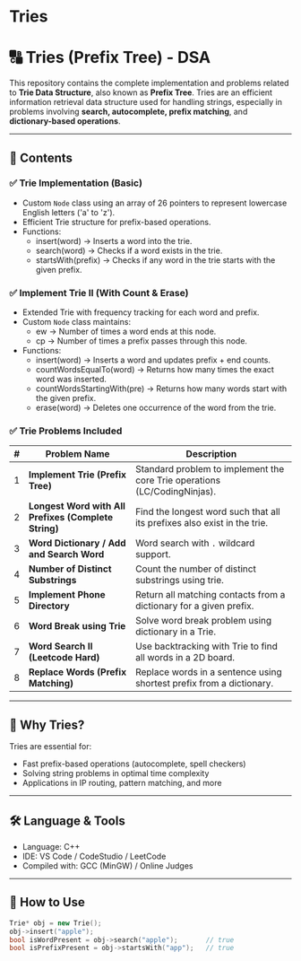 # Tries
# 🔠 Tries (Prefix Tree) - DSA

This repository contains the complete implementation and problems related to **Trie Data Structure**, also known as **Prefix Tree**. Tries are an efficient information retrieval data structure used for handling strings, especially in problems involving **search, autocomplete, prefix matching**, and **dictionary-based operations**.

---

## 📌 Contents

### ✅ Trie Implementation (Basic)
- Custom `Node` class using an array of 26 pointers to represent lowercase English letters ('a' to 'z').
- Efficient Trie structure for prefix-based operations.
- Functions:
  - insert(word)        → Inserts a word into the trie.
  - search(word)        → Checks if a word exists in the trie.
  - startsWith(prefix)  → Checks if any word in the trie starts with the given prefix.

### ✅ Implement Trie II (With Count & Erase)
- Extended Trie with frequency tracking for each word and prefix.
- Custom `Node` class maintains:
  - ew → Number of times a word ends at this node.
  - cp → Number of times a prefix passes through this node.
- Functions:
  - insert(word)                  → Inserts a word and updates prefix + end counts.
  - countWordsEqualTo(word)      → Returns how many times the exact word was inserted.
  - countWordsStartingWith(pre)  → Returns how many words start with the given prefix.
  - erase(word)                  → Deletes one occurrence of the word from the trie.


### ✅ Trie Problems Included
| # | Problem Name | Description |
|--|--------------|-------------|
| 1 | **Implement Trie (Prefix Tree)** | Standard problem to implement the core Trie operations (LC/CodingNinjas). |
| 2 | **Longest Word with All Prefixes (Complete String)** | Find the longest word such that all its prefixes also exist in the trie. |
| 3 | **Word Dictionary / Add and Search Word** | Word search with `.` wildcard support. |
| 4 | **Number of Distinct Substrings** | Count the number of distinct substrings using trie. |
| 5 | **Implement Phone Directory** | Return all matching contacts from a dictionary for a given prefix. |
| 6 | **Word Break using Trie** | Solve word break problem using dictionary in a Trie. |
| 7 | **Word Search II (Leetcode Hard)** | Use backtracking with Trie to find all words in a 2D board. |
| 8 | **Replace Words (Prefix Matching)** | Replace words in a sentence using shortest prefix from a dictionary. |

---

## 🧠 Why Tries?

Tries are essential for:
- Fast prefix-based operations (autocomplete, spell checkers)
- Solving string problems in optimal time complexity
- Applications in IP routing, pattern matching, and more

---

## 🛠️ Language & Tools

- Language: C++
- IDE: VS Code / CodeStudio / LeetCode
- Compiled with: GCC (MinGW) / Online Judges

---

## 🚀 How to Use

```cpp
Trie* obj = new Trie();
obj->insert("apple");
bool isWordPresent = obj->search("apple");       // true
bool isPrefixPresent = obj->startsWith("app");   // true
